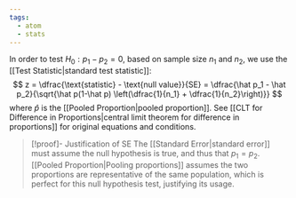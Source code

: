 ```yaml
---
tags:
  - atom
  - stats
---
```

In order to test $H_0: p_1 - p_2 = 0$, based on sample size $n_1$ and $n_2$, we use the [[Test Statistic|standard test statistic]]:
$$ z = \dfrac{\text{statistic} - \text{null value}}{SE} = \dfrac{\hat p_1 - \hat p_2}{\sqrt{\hat p(1-\hat p) \left(\dfrac{1}{n_1} + \dfrac{1}{n_2}\right)}} $$
where $\hat p$ is the [[Pooled Proportion|pooled proportion]]. See [[CLT for Difference in Proportions|central limit theorem for difference in proportions]] for original equations and conditions.

> [!proof]- Justification of SE
> The [[Standard Error|standard error]] must assume the null hypothesis is true, and thus that $p_1 = p_2$. [[Pooled Proportion|Pooling proportions]] assumes the two proportions are representative of the same population, which is perfect for this null hypothesis test, justifying its usage.